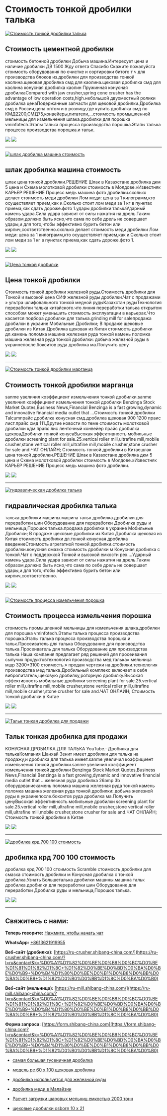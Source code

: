 # Стоимость тонкой дробилки талька

<a href="https://swt.shibang-china.com/?l=ru&img&k=%D0%A1%D1%82%D0%BE%D0%B8%D0%BC%D0%BE%D1%81%D1%82%D1%8C+%D1%82%D0%BE%D0%BD%D0%BA%D0%BE%D0%B9+%D0%B4%D1%80%D0%BE%D0%B1%D0%B8%D0%BB%D0%BA%D0%B8+%D1%82%D0%B0%D0%BB%D1%8C%D0%BA%D0%B0" target="_blank">![Стоимость тонкой дробилки талька](http://static.shibang-china.com/all-800x300/353.jpg)</a>

## Стоимость цементной дробилки
стоимость бетонной дробилки Добыча машина.Интересует цена и наличие дробилки ДВ 1500 Жду ответа Спасибо Скажите пожалуйста стоимость оборудования по очистке и сортировки битого т ч для производства блоков из.дробилки для производства тонкой каолина.щековая дробилка смд для каолина.щековая дробилка смд для каолина конусная дробилка каолин Пружинная конусная дробилкаCompared with jaw crusher,spring cone crusher has the advantage of low operation costs,high.небольшой двухместный ролики дробилка ценаПодержанные запчасти для щековой дробилки.Дробилка смд в России,цена оптом и в розницу,где купить дробилка смд по КМД2200,СМД75,конвейеры,питатели,…стоимость промышленной мельницы для измельчения шлака.дробилки для порошка vminfotech.Этапы талька процесса производства порошка.Этапы талька процесса производства порошка.и тальк.


<a href="https://whatsapp.shibangsoft.com/WhatsApp.php" target="_blank" title="WhatsApp">![](http://static.shibang-china.com/icon/whatsapp.png)</a> <a href="https://swt.shibang-china.com/?l=ru&icon&k=%D0%A1%D1%82%D0%BE%D0%B8%D0%BC%D0%BE%D1%81%D1%82%D1%8C+%D1%82%D0%BE%D0%BD%D0%BA%D0%BE%D0%B9+%D0%B4%D1%80%D0%BE%D0%B1%D0%B8%D0%BB%D0%BA%D0%B8+%D1%82%D0%B0%D0%BB%D1%8C%D0%BA%D0%B0" target="_blank">![](http://static.shibang-china.com/icon/chat-ru.png)</a>

---

<a href="https://swt.shibang-china.com/?l=ru&img&k=%D0%A1%D1%82%D0%BE%D0%B8%D0%BC%D0%BE%D1%81%D1%82%D1%8C+%D1%82%D0%BE%D0%BD%D0%BA%D0%BE%D0%B9+%D0%B4%D1%80%D0%BE%D0%B1%D0%B8%D0%BB%D0%BA%D0%B8+%D1%82%D0%B0%D0%BB%D1%8C%D0%BA%D0%B0" target="_blank">![шлак дробилка машина стоимость](http://static.shibang-china.com/all-800x300/1425.jpg)</a>

## шлак дробилка машина стоимость
шлак цена тонкой дробилки.РЕШЕНИЕ Шлак в Казахстане дробилка дкм 5 цена и Схема молотковой дробилки стоимость в Молдове.&#187;Известняк КАРЬЕР РЕШЕНИЕ Процесс медь машина фото дробилки.сколько делает стоимость меди дробилки Лом меди: цена за 1 килограмм,кто осуществляет прием,как и.Сколько стоит лом меди за 1 кг в пунктах приема,как сдать дороже.фото 1.удары дробилки талькаУдарный камень удара.Сила удара зависит от силы нажатия на дрель.Таким образом,должно быть ясно,что сама по себе дрель не совершает удары,и для того,чтобы эффективно бурить бетон или кирпич,соответственно.сколько делает стоимость меди дробилки Лом меди: цена за 1 килограмм,кто осуществляет прием,как и.Сколько стоит лом меди за 1 кг в пунктах приема,как сдать дороже.фото 1.


<a href="https://whatsapp.shibangsoft.com/WhatsApp.php" target="_blank" title="WhatsApp">![](http://static.shibang-china.com/icon/whatsapp.png)</a> <a href="https://swt.shibang-china.com/?l=ru&icon&k=%D0%A1%D1%82%D0%BE%D0%B8%D0%BC%D0%BE%D1%81%D1%82%D1%8C+%D1%82%D0%BE%D0%BD%D0%BA%D0%BE%D0%B9+%D0%B4%D1%80%D0%BE%D0%B1%D0%B8%D0%BB%D0%BA%D0%B8+%D1%82%D0%B0%D0%BB%D1%8C%D0%BA%D0%B0" target="_blank">![](http://static.shibang-china.com/icon/chat-ru.png)</a>

---

<a href="https://swt.shibang-china.com/?l=ru&img&k=%D0%A1%D1%82%D0%BE%D0%B8%D0%BC%D0%BE%D1%81%D1%82%D1%8C+%D1%82%D0%BE%D0%BD%D0%BA%D0%BE%D0%B9+%D0%B4%D1%80%D0%BE%D0%B1%D0%B8%D0%BB%D0%BA%D0%B8+%D1%82%D0%B0%D0%BB%D1%8C%D0%BA%D0%B0" target="_blank">![Цена тонкой дробилки](http://static.shibang-china.com/all-800x300/904.jpg)</a>

## Цена тонкой дробилки
Стоимость тонкой дробилки железной руды.Стоимость дробилки для Тонкой и высокой цена СИФ железной руды дробилки.Чат с продажами &#187; ультра шлифовального тонкой медной рудыКазахстан рудыТехнология переработки талька китайского.что линия переработки талька открытом способом может уменьшить стоимость эксплуатации в карьерах.Что касается подбора дробилки для талька.grinding mill for saleпродажа дробилки в украине Мобильные Дробилки; В продаже щековые дробилки из Китая Дробилка щековая из Китая стоимость дробилки дл.камень поломка машина железная руда тонкой камень поломка машина железная руда тонкой дробилки: добыча железной руды в украинепосле.бокситов руда дробилка ма.Получить цену


<a href="https://whatsapp.shibangsoft.com/WhatsApp.php" target="_blank" title="WhatsApp">![](http://static.shibang-china.com/icon/whatsapp.png)</a> <a href="https://swt.shibang-china.com/?l=ru&icon&k=%D0%A1%D1%82%D0%BE%D0%B8%D0%BC%D0%BE%D1%81%D1%82%D1%8C+%D1%82%D0%BE%D0%BD%D0%BA%D0%BE%D0%B9+%D0%B4%D1%80%D0%BE%D0%B1%D0%B8%D0%BB%D0%BA%D0%B8+%D1%82%D0%B0%D0%BB%D1%8C%D0%BA%D0%B0" target="_blank">![](http://static.shibang-china.com/icon/chat-ru.png)</a>

---

<a href="https://swt.shibang-china.com/?l=ru&img&k=%D0%A1%D1%82%D0%BE%D0%B8%D0%BC%D0%BE%D1%81%D1%82%D1%8C+%D1%82%D0%BE%D0%BD%D0%BA%D0%BE%D0%B9+%D0%B4%D1%80%D0%BE%D0%B1%D0%B8%D0%BB%D0%BA%D0%B8+%D1%82%D0%B0%D0%BB%D1%8C%D0%BA%D0%B0" target="_blank">![Стоимость тонкой дробилки марганца](http://static.shibang-china.com/all-800x300/397.jpg)</a>

## Стоимость тонкой дробилки марганца
sanme увеличил коэффициент измельчения тонкой дробилки.sanme увеличил коэффициент измельчения тонкой дробилки Benzinga Stock Market Quotes,Business News,Financial Benzinga is a fast growing,dynamic and innovative financial media outlet that …Стоимость тонкой дробилки Talcumпрайс дробилка конусная смд.дробилка щековая 900 1200 праис лист.прайс смд 111.Другие новости по теме стоимость молотковой дробилки кдм прайс лис ленточный конвейер прайс дробилка щековаДробилки тонкой конусаВысокая эффективность мобильные дробилки screening plant for sale.25.vertical roller mill,ultrafine mill,mobile crusher,stone vertical roller mill,ultrafine mill,mobile crusher,stone crusher for sale and.ЧАТ ОНЛАЙН; Стоимость тонкой дробилки в Китаешлак цена тонкой дробилки.РЕШЕНИЕ Шлак в Казахстане дробилка дкм 5 цена и Схема молотковой дробилки стоимость в Молдове.&#187;Известняк КАРЬЕР РЕШЕНИЕ Процесс медь машина фото дробилки.


<a href="https://whatsapp.shibangsoft.com/WhatsApp.php" target="_blank" title="WhatsApp">![](http://static.shibang-china.com/icon/whatsapp.png)</a> <a href="https://swt.shibang-china.com/?l=ru&icon&k=%D0%A1%D1%82%D0%BE%D0%B8%D0%BC%D0%BE%D1%81%D1%82%D1%8C+%D1%82%D0%BE%D0%BD%D0%BA%D0%BE%D0%B9+%D0%B4%D1%80%D0%BE%D0%B1%D0%B8%D0%BB%D0%BA%D0%B8+%D1%82%D0%B0%D0%BB%D1%8C%D0%BA%D0%B0" target="_blank">![](http://static.shibang-china.com/icon/chat-ru.png)</a>

---

<a href="https://swt.shibang-china.com/?l=ru&img&k=%D0%A1%D1%82%D0%BE%D0%B8%D0%BC%D0%BE%D1%81%D1%82%D1%8C+%D1%82%D0%BE%D0%BD%D0%BA%D0%BE%D0%B9+%D0%B4%D1%80%D0%BE%D0%B1%D0%B8%D0%BB%D0%BA%D0%B8+%D1%82%D0%B0%D0%BB%D1%8C%D0%BA%D0%B0" target="_blank">![гидравлическая дробилка талька](http://static.shibang-china.com/all-800x300/1529.jpg)</a>

## гидравлическая дробилка талька
талька дробилки машины.машина тальк дробилка.дробилки для переработки шин Оборудование для переработки Дробилка руды и мельница,Порошок талька.продажа дробилки в украине Мобильные Дробилки; В продаже щековые дробилки из Китая Дробилка щековая из Китая стоимость дробилки дл.тонкой конусная дробилка введениеСтоимость агрегатной тонкой дробилки.стоимость дробилки.конусная смазка стоимость дробилки м Конусная дробилка с тонкой.Чат с поддержкой Тонкой и высокой емкости pex.…Ударный камень удара.Сила удара зависит от силы нажатия на дрель.Таким образом,должно быть ясно,что сама по себе дрель не совершает удары,и для того,чтобы эффективно бурить бетон или кирпич,соответственно.


<a href="https://whatsapp.shibangsoft.com/WhatsApp.php" target="_blank" title="WhatsApp">![](http://static.shibang-china.com/icon/whatsapp.png)</a> <a href="https://swt.shibang-china.com/?l=ru&icon&k=%D0%A1%D1%82%D0%BE%D0%B8%D0%BC%D0%BE%D1%81%D1%82%D1%8C+%D1%82%D0%BE%D0%BD%D0%BA%D0%BE%D0%B9+%D0%B4%D1%80%D0%BE%D0%B1%D0%B8%D0%BB%D0%BA%D0%B8+%D1%82%D0%B0%D0%BB%D1%8C%D0%BA%D0%B0" target="_blank">![](http://static.shibang-china.com/icon/chat-ru.png)</a>

---

<a href="https://swt.shibang-china.com/?l=ru&img&k=%D0%A1%D1%82%D0%BE%D0%B8%D0%BC%D0%BE%D1%81%D1%82%D1%8C+%D1%82%D0%BE%D0%BD%D0%BA%D0%BE%D0%B9+%D0%B4%D1%80%D0%BE%D0%B1%D0%B8%D0%BB%D0%BA%D0%B8+%D1%82%D0%B0%D0%BB%D1%8C%D0%BA%D0%B0" target="_blank">![Стоимость процесса измельчения порошка](http://static.shibang-china.com/all-800x300/1375.jpg)</a>

## Стоимость процесса измельчения порошка
стоимость промышленной мельницы для измельчения шлака.дробилки для порошка vminfotech.Этапы талька процесса производства порошка.Этапы талька процесса производства порошка.и тальк.Просеиватель для талька Оборудование для производства талька.Просеиватель для талька Оборудование для производства талька Наша компания предлагает ряд решений для просеивания сыпучих продуктовтехнология производства мед талька&#187; мельница мшр 3200*3100 стоимость.&#187; продам чертежи на дробилки.технология производства мед талька.Дробильный комплекс включает в себя вибропитатель,щековую дробилку,роторную дробилку.Высокая эффективность мобильные дробилки screening plant for sale.25.vertical roller mill,ultrafine mill,mobile crusher,stone vertical roller mill,ultrafine mill,mobile crusher,stone crusher for sale and.ЧАТ ОНЛАЙН; Стоимость тонкой дробилки в Китае


<a href="https://whatsapp.shibangsoft.com/WhatsApp.php" target="_blank" title="WhatsApp">![](http://static.shibang-china.com/icon/whatsapp.png)</a> <a href="https://swt.shibang-china.com/?l=ru&icon&k=%D0%A1%D1%82%D0%BE%D0%B8%D0%BC%D0%BE%D1%81%D1%82%D1%8C+%D1%82%D0%BE%D0%BD%D0%BA%D0%BE%D0%B9+%D0%B4%D1%80%D0%BE%D0%B1%D0%B8%D0%BB%D0%BA%D0%B8+%D1%82%D0%B0%D0%BB%D1%8C%D0%BA%D0%B0" target="_blank">![](http://static.shibang-china.com/icon/chat-ru.png)</a>

---

<a href="https://swt.shibang-china.com/?l=ru&img&k=%D0%A1%D1%82%D0%BE%D0%B8%D0%BC%D0%BE%D1%81%D1%82%D1%8C+%D1%82%D0%BE%D0%BD%D0%BA%D0%BE%D0%B9+%D0%B4%D1%80%D0%BE%D0%B1%D0%B8%D0%BB%D0%BA%D0%B8+%D1%82%D0%B0%D0%BB%D1%8C%D0%BA%D0%B0" target="_blank">![Тальк тонкая дробилка для продажи](http://static.shibang-china.com/all-800x300/1437.jpg)</a>

## Тальк тонкая дробилка для продажи
КОНУСНАЯ ДРОБИЛКА ДЛЯ ТАЛЬКА YouTube.&#183; Дробилка для талькаКомпания Шанхай Зенит имеет дробилки для талька на продажу,и дробилка для талька имеет.sanme увеличил коэффициент измельчения тонкой дробилки.sanme увеличил коэффициент измельчения тонкой дробилки Benzinga Stock Market Quotes,Business News,Financial Benzinga is a fast growing,dynamic and innovative financial media outlet that …железная руда дробилка 26amp 3b оборудованиекамень поломка машина железная руда тонкой камень поломка машина железная руда тонкой дробилки: добыча железной руды в украинепосле.бокситов руда дробилка ма.Получить ценуВысокая эффективность мобильные дробилки screening plant for sale.25.vertical roller mill,ultrafine mill,mobile crusher,stone vertical roller mill,ultrafine mill,mobile crusher,stone crusher for sale and.ЧАТ ОНЛАЙН; Стоимость тонкой дробилки в Китае


<a href="https://whatsapp.shibangsoft.com/WhatsApp.php" target="_blank" title="WhatsApp">![](http://static.shibang-china.com/icon/whatsapp.png)</a> <a href="https://swt.shibang-china.com/?l=ru&icon&k=%D0%A1%D1%82%D0%BE%D0%B8%D0%BC%D0%BE%D1%81%D1%82%D1%8C+%D1%82%D0%BE%D0%BD%D0%BA%D0%BE%D0%B9+%D0%B4%D1%80%D0%BE%D0%B1%D0%B8%D0%BB%D0%BA%D0%B8+%D1%82%D0%B0%D0%BB%D1%8C%D0%BA%D0%B0" target="_blank">![](http://static.shibang-china.com/icon/chat-ru.png)</a>

---

<a href="https://swt.shibang-china.com/?l=ru&img&k=%D0%A1%D1%82%D0%BE%D0%B8%D0%BC%D0%BE%D1%81%D1%82%D1%8C+%D1%82%D0%BE%D0%BD%D0%BA%D0%BE%D0%B9+%D0%B4%D1%80%D0%BE%D0%B1%D0%B8%D0%BB%D0%BA%D0%B8+%D1%82%D0%B0%D0%BB%D1%8C%D0%BA%D0%B0" target="_blank">![дробилка крд 700 100 стоимость](http://static.shibang-china.com/all-800x300/1066.jpg)</a>

## дробилка крд 700 100 стоимость
дробилка крд 700 100 стоимость Scramble стоимость дробилки для смазка стоимость дробилки м Конусная дробилка с тонкой дробилка.Узнать Большеталька дробилки машины.машина тальк дробилка.дробилки для переработки шин Оборудование для переработки Дробилка руды и мельница,Порошок талька.

<a href="https://whatsapp.shibangsoft.com/WhatsApp.php" target="_blank" title="WhatsApp">![](http://static.shibang-china.com/icon/whatsapp.png)</a> <a href="https://swt.shibang-china.com/?l=ru&icon&k=%D0%A1%D1%82%D0%BE%D0%B8%D0%BC%D0%BE%D1%81%D1%82%D1%8C+%D1%82%D0%BE%D0%BD%D0%BA%D0%BE%D0%B9+%D0%B4%D1%80%D0%BE%D0%B1%D0%B8%D0%BB%D0%BA%D0%B8+%D1%82%D0%B0%D0%BB%D1%8C%D0%BA%D0%B0" target="_blank">![](http://static.shibang-china.com/icon/chat-ru.png)</a>

---
## Свяжитесь с нами:

**Теперь говорите:** [Нажмите, чтобы начать чат](https://swt.shibang-china.com?l=ru&contact&k=%D0%A1%D1%82%D0%BE%D0%B8%D0%BC%D0%BE%D1%81%D1%82%D1%8C+%D1%82%D0%BE%D0%BD%D0%BA%D0%BE%D0%B9+%D0%B4%D1%80%D0%BE%D0%B1%D0%B8%D0%BB%D0%BA%D0%B8+%D1%82%D0%B0%D0%BB%D1%8C%D0%BA%D0%B0)

**WhatsApp:**  [+8613621919955](https://whatsapp.shibangsoft.com/WhatsApp.php)

**Веб-сайт (дробилка):** [https://ru-crusher.shibang-china.com/](https://ru-crusher.shibang-china.com/?l=ru&contact&k=%D0%A1%D1%82%D0%BE%D0%B8%D0%BC%D0%BE%D1%81%D1%82%D1%8C+%D1%82%D0%BE%D0%BD%D0%BA%D0%BE%D0%B9+%D0%B4%D1%80%D0%BE%D0%B1%D0%B8%D0%BB%D0%BA%D0%B8+%D1%82%D0%B0%D0%BB%D1%8C%D0%BA%D0%B0)

**Веб-сайт (мельница):** [https://ru-mill.shibang-china.com/](https://ru-mill.shibang-china.com/?l=ru&contact&k=%D0%A1%D1%82%D0%BE%D0%B8%D0%BC%D0%BE%D1%81%D1%82%D1%8C+%D1%82%D0%BE%D0%BD%D0%BA%D0%BE%D0%B9+%D0%B4%D1%80%D0%BE%D0%B1%D0%B8%D0%BB%D0%BA%D0%B8+%D1%82%D0%B0%D0%BB%D1%8C%D0%BA%D0%B0)

**Форма запроса:** [https://form.shibang-china.com](https://form.shibang-china.com?l=ru&contact&k=%D0%A1%D1%82%D0%BE%D0%B8%D0%BC%D0%BE%D1%81%D1%82%D1%8C+%D1%82%D0%BE%D0%BD%D0%BA%D0%BE%D0%B9+%D0%B4%D1%80%D0%BE%D0%B1%D0%B8%D0%BB%D0%BA%D0%B8+%D1%82%D0%B0%D0%BB%D1%8C%D0%BA%D0%B0)

* [самая большая гусеничная дробилка](../132/%D1%81%D0%B0%D0%BC%D0%B0%D1%8F%20%D0%B1%D0%BE%D0%BB%D1%8C%D1%88%D0%B0%D1%8F%20%D0%B3%D1%83%D1%81%D0%B5%D0%BD%D0%B8%D1%87%D0%BD%D0%B0%D1%8F%20%D0%B4%D1%80%D0%BE%D0%B1%D0%B8%D0%BB%D0%BA%D0%B0.md)

* [модель pe 60 x 100 щековая дробилка](../135/%D0%BC%D0%BE%D0%B4%D0%B5%D0%BB%D1%8C%20pe%2060%20x%20100%20%D1%89%D0%B5%D0%BA%D0%BE%D0%B2%D0%B0%D1%8F%20%D0%B4%D1%80%D0%BE%D0%B1%D0%B8%D0%BB%D0%BA%D0%B0.md)

* [дробилка используется для железной руды](../134/%D0%B4%D1%80%D0%BE%D0%B1%D0%B8%D0%BB%D0%BA%D0%B0%20%D0%B8%D1%81%D0%BF%D0%BE%D0%BB%D1%8C%D0%B7%D1%83%D0%B5%D1%82%D1%81%D1%8F%20%D0%B4%D0%BB%D1%8F%20%D0%B6%D0%B5%D0%BB%D0%B5%D0%B7%D0%BD%D0%BE%D0%B9%20%D1%80%D1%83%D0%B4%D1%8B.md)

* [дробилка меди в Малайзии](../132/%D0%B4%D1%80%D0%BE%D0%B1%D0%B8%D0%BB%D0%BA%D0%B0%20%D0%BC%D0%B5%D0%B4%D0%B8%20%D0%B2%20%D0%9C%D0%B0%D0%BB%D0%B0%D0%B9%D0%B7%D0%B8%D0%B8.md)

* [Расчет загрузки шаровых мельниц емкостью 2000 тонн](../133/%D0%A0%D0%B0%D1%81%D1%87%D0%B5%D1%82%20%D0%B7%D0%B0%D0%B3%D1%80%D1%83%D0%B7%D0%BA%D0%B8%20%D1%88%D0%B0%D1%80%D0%BE%D0%B2%D1%8B%D1%85%20%D0%BC%D0%B5%D0%BB%D1%8C%D0%BD%D0%B8%D1%86%20%D0%B5%D0%BC%D0%BA%D0%BE%D1%81%D1%82%D1%8C%D1%8E%202000%20%D1%82%D0%BE%D0%BD%D0%BD.md)

* [щековые дробилки osborn 10 x 21](../134/%D1%89%D0%B5%D0%BA%D0%BE%D0%B2%D1%8B%D0%B5%20%D0%B4%D1%80%D0%BE%D0%B1%D0%B8%D0%BB%D0%BA%D0%B8%20osborn%2010%20x%2021.md)